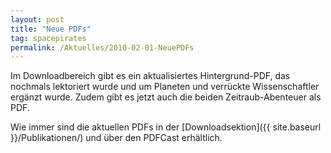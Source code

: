 ```yaml
---
layout: post
title: "Neue PDFs"
tag: spacepirates
permalink: /Aktuelles/2010-02-01-NeuePDFs
---
```


Im Downloadbereich gibt es ein aktualisiertes Hintergrund-PDF, das nochmals lektoriert wurde und um Planeten und verrückte Wissenschaftler ergänzt wurde. Zudem gibt es jetzt auch die beiden Zeitraub-Abenteuer als PDF.

Wie immer sind die aktuellen PDFs in der [Downloadsektion]({{ site.baseurl }}/Publikationen/) und über den PDFCast erhältlich.
